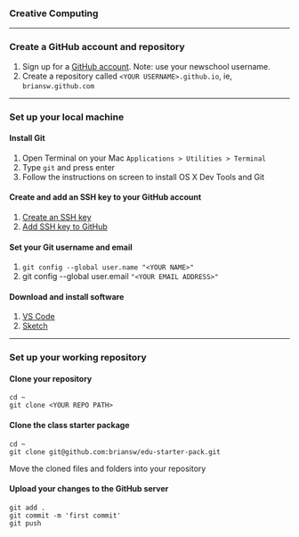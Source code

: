 ### Creative Computing

---

### Create a GitHub account and repository
1. Sign up for a [GitHub account](https://github.com). Note: use your newschool username.
2. Create a repository called `<YOUR USERNAME>.github.io`, ie, `briansw.github.com`

---

### Set up your local machine

#### Install Git
1. Open Terminal on your Mac `Applications > Utilities > Terminal`
2. Type `git` and press enter
3. Follow the instructions on screen to install OS X Dev Tools and Git

#### Create and add an SSH key to your GitHub account

1. [Create an SSH key](https://help.github.com/articles/generating-a-new-ssh-key-and-adding-it-to-the-ssh-agent/)
2. [Add SSH key to GitHub](https://help.github.com/articles/adding-a-new-ssh-key-to-your-github-account/)

#### Set your Git username and email
1. `git config --global user.name "<YOUR NAME>"`
2. git config --global user.email `"<YOUR EMAIL ADDRESS>"`

#### Download and install software
1. [VS Code](https://code.visualstudio.com/download)
2. [Sketch](https://www.sketchapp.com/)

---

### Set up your working repository

#### Clone your repository
```
cd ~
git clone <YOUR REPO PATH>
```

#### Clone the class starter package
```
cd ~
git clone git@github.com:briansw/edu-starter-pack.git
```
Move the cloned files and folders into your repository

#### Upload your changes to the GitHub server
```
git add .
git commit -m 'first commit'
git push
```
